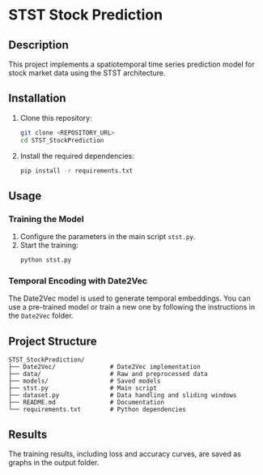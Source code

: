# STST Stock Prediction

## Description

This project implements a spatiotemporal time series prediction model for stock market data using the STST architecture.

## Installation

1. Clone this repository:
   ```bash
   git clone <REPOSITORY_URL>
   cd STST_StockPrediction
   ```

2. Install the required dependencies:
   ```bash
   pip install -r requirements.txt
   ```

## Usage

### Training the Model

1. Configure the parameters in the main script `stst.py`.
2. Start the training:
   ```bash
   python stst.py
   ```

### Temporal Encoding with Date2Vec

The Date2Vec model is used to generate temporal embeddings. You can use a pre-trained model or train a new one by following the instructions in the `Date2Vec` folder.

## Project Structure

```
STST_StockPrediction/
├── Date2Vec/               # Date2Vec implementation
├── data/                   # Raw and preprocessed data
├── models/                 # Saved models
├── stst.py                 # Main script
├── dataset.py              # Data handling and sliding windows
├── README.md               # Documentation
└── requirements.txt        # Python dependencies
```

## Results

The training results, including loss and accuracy curves, are saved as graphs in the output folder.
